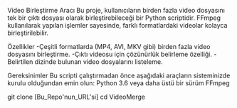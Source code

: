 Video Birleştirme Aracı
Bu proje, kullanıcıların birden fazla video dosyasını tek bir çıktı dosyası olarak birleştirebileceği bir Python scriptidir. FFmpeg kullanılarak yapılan işlemler sayesinde, farklı formatlardaki videolar kolayca birleştirilebilir.

Özellikler
-Çeşitli formatlarda (MP4, AVI, MKV gibi) birden fazla video dosyasını birleştirme.
-Çıktı videosu için çözünürlük belirleme özelliği.
-Belirtilen dizinde bulunan video dosyalarını listeleme.


Gereksinimler
Bu scripti çalıştırmadan önce aşağıdaki araçların sisteminizde kurulu olduğundan emin olun:
Python 3.6 veya daha üstü bir sürüm
FFmpeg

git clone [Bu_Repo'nun_URL'si]
cd VideoMerge
